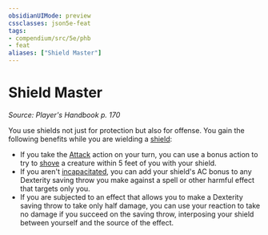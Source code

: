 ```yaml
---
obsidianUIMode: preview
cssclasses: json5e-feat
tags:
- compendium/src/5e/phb
- feat
aliases: ["Shield Master"]
---
```

# Shield Master
*Source: Player's Handbook p. 170*  

You use shields not just for protection but also for offense. You gain the following benefits while you are wielding a [shield](/compendium/items/shield.md):

- If you take the [Attack](/compendium/rules/actions.md#Attack) action on your turn, you can use a bonus action to try to [shove](/compendium/rules/actions.md#shove) a creature within 5 feet of you with your shield.  
- If you aren't [incapacitated](/compendium/rules/conditions.md#incapacitated), you can add your shield's AC bonus to any Dexterity saving throw you make against a spell or other harmful effect that targets only you.  
- If you are subjected to an effect that allows you to make a Dexterity saving throw to take only half damage, you can use your reaction to take no damage if you succeed on the saving throw, interposing your shield between yourself and the source of the effect.